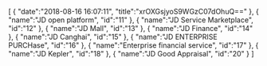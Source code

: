 [
	{
		"date":"2018-08-16 16:07:11",
		"title":"xrOXGsjyoS9WGzC07dOhuQ=="
	},
	{
		"name":"JD open platform",
		"id":"11"
	},
	{
		"name":"JD Service Marketplace",
		"id":"12"
	},
	{
		"name":"JD Mall",
		"id":"13"
	},
	{
		"name":"JD Finance",
		"id":"14"
	},
	{
		"name":"JD Canghai",
		"id":"15"
	},
	{
		"name":"JD ENTERPRISE PURCHase",
		"id":"16"
	},
	{
		"name":"Enterprise financial service",
		"id":"17"
	},
	{
		"name":"JD Kepler",
		"id":"18"
	},
	{
		"name":"JD Good Appraisal",
		"id":"20"
	}
]